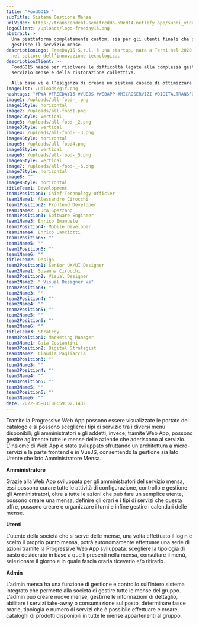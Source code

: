 ```yaml
---
title: "FoodGO15 "
subTitle: Sistema Gestione Mense
urlVideo: https://transcendent-semifreddo-59ed14.netlify.app/suoni_video.mp4
logoClient: /uploads/logo-freeday15.png
abstract: >
  Una piattaforma completamente custom, sia per gli utenti finali che per chi
  gestisce il servizio mense.
descriptionLogo: FreeDay15 S.r.l. è una startup, nata a Terni nel 2020, operante
  nel settore dell’innovazione tecnologica.
descriptionClient: >-
  FoodGO15 nasce per risolvere le difficoltà legate alla complessa gestione del
  servizio mense e della ristorazione collettiva. 

  Alla base vi è l’esigenza di creare un sistema capace di ottimizzare l’intera gestione mense, dotando amministratori, addetti ai lavori e utenti finali di uno strumento organizzativo semplice e intuitivo.
imageList: /uploads/gif.png
hashtags: "#PWA #FREEDAY15 #VUEJS #WEBAPP #MICROSERVIZI #DIGITALTRANSFORMATION #ALLFOOD"
image1: /uploads/all-food-_.png
image1Style: horizontal
image2: /uploads/all-food1.png
image2Style: vertical
image3: /uploads/all-food-_2.png
image3Style: vertical
image4: /uploads/all-food-_-3.png
image4Style: horizontal
image5: /uploads/all-food4.png
image5Style: vertical
image6: /uploads/all-food-_5.png
image6Style: vertical
image7: /uploads/all-food-_-6.png
image7Style: horizontal
image8: ""
image8Style: horizontal
titleTeam1: Development
team1Position1: Chief Technology Officier
team1Name1: Alessandro Cirocchi
team1Position2: Frontend Developer
team1Name2: Luca Spezzano
team1Position3: Software Engineer
team1Name3: Enrico Emanuele
team1Position4: Mobile Developer
team1Name4: Enrico Lanciotti
team1Position5: ""
team1Name5: ""
team1Position6: ""
team1Name6: ""
titleTeam2: Design
team2Position1: Senior UX/UI Designer
team2Name1: Susanna Cirocchi
team2Position2: Visual Designer
team2Name2: " Visual Designer Ve"
team2Position3: ""
team2Name3: ""
team2Position4: ""
team2Name4: ""
team2Position5: ""
team2Name5: ""
team2Position6: ""
team2Name6: ""
titleTeam3: Strategy
team3Position1: Marketing Manager
team3Name1: Gaia Costantini
team3Position2: Digital Strategist
team3Name2: Claudia Pagliaccia
team3Position3: ""
team3Name3: ""
team3Position4: ""
team3Name4: ""
team3Position5: ""
team3Name5: ""
team3Position6: ""
team3Name6: ""
date: 2022-05-01T08:59:02.143Z
---
```

Tramite la Progressive Web App possono essere visualizzate le portate del catalogo e si possono scegliere i tipi di servizio tra i diversi menù disponibili; gli amministratori e gli addetti, invece, tramite Web App, possono gestire agilmente tutte le mense delle aziende che aderiscono al servizio. L’insieme di Web App è stato sviluppato sfruttando un'architettura a micro-servizi e la parte frontend è in VueJS, consentendo la gestione sia lato Utente che lato Amministratore Mensa.

**Amministratore**

Grazie alla Web App sviluppata per gli amministratori del servizio mensa, essi possono curare tutte le attività di configurazione, controllo e gestione: gli Amministratori, oltre a tutte le azioni che può fare un semplice utente, possono creare una mensa, definire gli orari e i tipi di servizi che questa offre, possono creare e organizzare i turni e infine gestire i calendari delle mense.

**Utenti**

L’utente della società che si serve delle mense, una volta effettuato il login e scelto il proprio punto mensa, potrà autonomamente effettuare una serie di azioni tramite la Progressive Web App sviluppata: scegliere la tipologia di pasto desiderato in base a quelli presenti nella mensa, consultare il menù, selezionare il giorno e in quale fascia oraria riceverlo e/o ritirarlo.

**Admin**

L’admin mensa ha una funzione di gestione e controllo sull’intero sistema integrato che permette alla società di gestire tutte le mense del gruppo. L’admin può creare nuove mense, gestirne le informazioni di dettaglio, abilitare i servizi take-away o consumazione sul posto, determinare fasce orarie, tipologia e numero di servizi che è possibile effettuare e creare cataloghi di prodotti disponibili in tutte le mense appartenenti al gruppo.